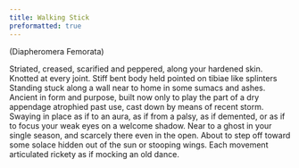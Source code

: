 ```yaml
---
title: Walking Stick
preformatted: true
---
```

(Diapheromera Femorata)

Striated, creased,
scarified and peppered,
along your hardened skin.
Knotted at every joint.
Stiff bent body
held pointed
on tibiae like splinters
Standing stuck along
a wall near to home
in some sumacs and ashes.
Ancient in form
and purpose,
built now only to play
the part of a dry
appendage
atrophied past use,
cast down by means
of recent storm.
Swaying in place
as if to an aura,
as if from a palsy,
as if demented, or
as if to focus
your weak eyes
on a welcome shadow.
Near to a ghost
in your single season,
and scarcely there
even in the open.
About to step off
toward some
solace hidden
out of the sun
or stooping wings.
Each movement
articulated
rickety
as if mocking
an old dance.
